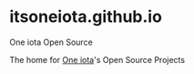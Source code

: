 # itsoneiota.github.io
One iota Open Source

The home for [One iota](http://itsoneiota.com)'s Open Source Projects
